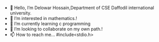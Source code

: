 - 👋 Hello, I’m Delowar Hossain,Department of CSE
Daffodil international university. 
- 👀 I’m interested in mathematics.!
- 🌱 I’m currently learning c programming 
- 💞️ I’m looking to collaborate on my own path.!
- 📫 How to reach me... #include<stdio.h>

<!printf("D H Shahin\n");>
